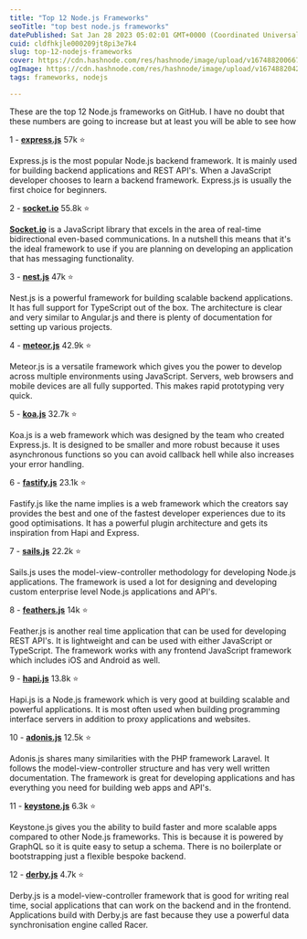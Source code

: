 ```yaml
---
title: "Top 12 Node.js Frameworks"
seoTitle: "top best node.js frameworks"
datePublished: Sat Jan 28 2023 05:02:01 GMT+0000 (Coordinated Universal Time)
cuid: cldfhkjle000209jt8pi3e7k4
slug: top-12-nodejs-frameworks
cover: https://cdn.hashnode.com/res/hashnode/image/upload/v1674882006676/d68c8003-68c9-4f86-894c-d67d158d79ef.jpeg
ogImage: https://cdn.hashnode.com/res/hashnode/image/upload/v1674882042366/4a75f824-2a2a-4706-b57f-0d6a16bfd744.jpeg
tags: frameworks, nodejs

---
```


These are the top 12 Node.js frameworks on GitHub️. I have no doubt that these numbers are going to increase but at least you will be able to see how

1 - [**express.js**](https://github.com/expressjs/express) 57k ⭐️

Express.js is the most popular Node.js backend framework. It is mainly used for building backend applications and REST API's. When a JavaScript developer chooses to learn a backend framework. Express.js is usually the first choice for beginners.

2 - [**socket.io**](http://socket.io) 55.8k ⭐️

[**Socket.io**](http://Socket.io) is a JavaScript library that excels in the area of real-time bidirectional even-based communications. In a nutshell this means that it's the ideal framework to use if you are planning on developing an application that has messaging functionality.

3 - [**nest.js**](https://github.com/nestjs/nest) 47k ⭐️

Nest.js is a powerful framework for building scalable backend applications. It has full support for TypeScript out of the box. The architecture is clear and very similar to Angular.js and there is plenty of documentation for setting up various projects.

4 - [**meteor.js**](https://github.com/meteor/meteor) 42.9k ⭐️

Meteor.js is a versatile framework which gives you the power to develop across multiple environments using JavaScript. Servers, web browsers and mobile devices are all fully supported. This makes rapid prototyping very quick.

5 - [**koa.js**](https://github.com/koajs/koa) 32.7k ⭐️

Koa.js is a web framework which was designed by the team who created Express.js. It is designed to be smaller and more robust because it uses asynchronous functions so you can avoid callback hell while also increases your error handling.

6 - [**fastify.js**](https://github.com/fastify/fastify) 23.1k ⭐️

Fastify.js like the name implies is a web framework which the creators say provides the best and one of the fastest developer experiences due to its good optimisations. It has a powerful plugin architecture and gets its inspiration from Hapi and Express.

7 - [**sails.js**](https://github.com/balderdashy/sails) 22.2k ⭐️

Sails.js uses the model-view-controller methodology for developing Node.js applications. The framework is used a lot for designing and developing custom enterprise level Node.js applications and API's.

8 - [**feathers.js**](https://github.com/feathersjs/feathers) 14k ⭐️

Feather.js is another real time application that can be used for developing REST API's. It is lightweight and can be used with either JavaScript or TypeScript. The framework works with any frontend JavaScript framework which includes iOS and Android as well.

9 - [**hapi.js**](https://github.com/hapijs/hapi) 13.8k ⭐️

Hapi.js is a Node.js framework which is very good at building scalable and powerful applications. It is most often used when building programming interface servers in addition to proxy applications and websites.

10 - [**adonis.js**](https://github.com/adonisjs/core) 12.5k ⭐

Adonis.js shares many similarities with the PHP framework Laravel. It follows the model-view-controller structure and has very well written documentation. The framework is great for developing applications and has everything you need for building web apps and API's.

11 - [**keystone.js**](https://github.com/keystonejs/keystone) 6.3k ⭐️

Keystone.js gives you the ability to build faster and more scalable apps compared to other Node.js frameworks. This is because it is powered by GraphQL so it is quite easy to setup a schema. There is no boilerplate or bootstrapping just a flexible bespoke backend.

12 - [**derby.js**](https://github.com/derbyjs/derby) 4.7k ⭐️

Derby.js is a model-view-controller framework that is good for writing real time, social applications that can work on the backend and in the frontend. Applications build with Derby.js are fast because they use a powerful data synchronisation engine called Racer.